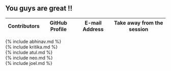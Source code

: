 ## **You guys are great !!**


| Contributors | GitHub Profile | E-mail Address | Take away from the session |    
| --- | --- | --- | ------------- |   
{% include abhinav.md %}  
{% include kritika.md %}  
{% include atul.md %}  
{% include neo.md %}  
{% include joel.md %}


